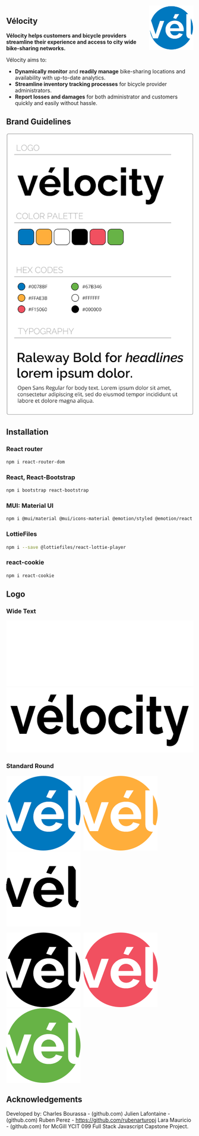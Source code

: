 <img src="Frontend/public/wheel-logo-animation-v2.gif" alt="Velocity wheel logo rose" align="right" width="119" />

## Vélocity

**Vélocity helps customers and bicycle providers streamline their experience and access to city wide bike-sharing networks.**

Vélocity aims to:

- **Dynamically monitor** and **readily manage** bike-sharing locations and availability with up-to-date analytics.
- **Streamline inventory tracking processes** for bicycle provider administrators.
- **Report losses and damages** for both administrator and customers quickly and easily without hassle.

## Brand Guidelines

![BrandGuidelines](Frontend/public/brandguidelines.png)

## Installation

### React router

```sh
npm i react-router-dom
```

### React, React-Bootstrap

```sh
npm i bootstrap react-bootstrap
```

### MUI: Material UI

```sh
npm i @mui/material @mui/icons-material @emotion/styled @emotion/react
```

### LottieFiles

```sh
npm i --save @lottiefiles/react-lottie-player
```

### react-cookie

```sh
npm i react-cookie
```

## Logo

### Wide Text

<img src="Frontend/public/velocity-logo-white.png" alt="Velocity logo white" height="175" />  
<img src="Frontend/public/velocity-logo-black.png" alt="Velocity logo black" height="175" />

### Standard Round

<img src="Frontend/public/wheel-logo-blue.png" alt="Velocity wheel logo blue" height="200" />&nbsp;&nbsp;<img src="Frontend/public/wheel-logo-orange.png" alt="Velocity wheel logo orange" height="200" />&nbsp;&nbsp;<img src="Frontend/public/wheel-logo-white.png" alt="Velocity wheel logo white" height="200" />

<img src="Frontend/public/wheel-logo-bw.png" alt="Velocity wheel logo black" height="200" />&nbsp;&nbsp;<img src="Frontend/public/wheel-logo-rose.png" alt="Velocity wheel logo rose" height="200" />&nbsp;&nbsp;<img src="Frontend/public/wheel-logo-green.png" alt="Velocity wheel logo green" height="200" />

## Acknowledgements

Developed by:
Charles Bourassa - (github.com)
Julien Lafontaine - (github.com)
Ruben Perez - https://github.com/rubenarturopj
Lara Mauricio - (github.com)
for McGill YCIT 099 Full Stack Javascript Capstone Project.
